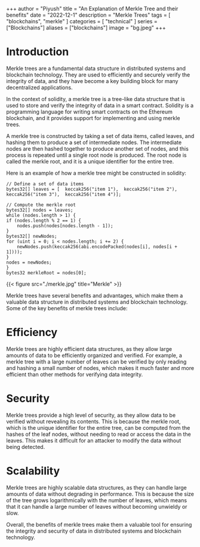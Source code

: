 +++
author = "Piyush"
title = "An Explanation of Merkle Tree and their benefits"
date = "2022-12-1"
description = "Merkle Trees"
tags = [
    "blockchains", "merkle"
]
categories = [
    "technical"
]
series = ["Blockchains"]
aliases = ["blockchains"]
image = "bg.jpeg"
+++

# Introduction 

Merkle trees are a fundamental data structure in distributed systems and blockchain technology. They are used to efficiently and securely verify the integrity of data, and they have become a key building block for many decentralized applications.

In the context of solidity, a merkle tree is a tree-like data structure that is used to store and verify the integrity of data in a smart contract. Solidity is a programming language for writing smart contracts on the Ethereum blockchain, and it provides support for implementing and using merkle trees.

A merkle tree is constructed by taking a set of data items, called leaves, and hashing them to produce a set of intermediate nodes. The intermediate nodes are then hashed together to produce another set of nodes, and this process is repeated until a single root node is produced. The root node is called the merkle root, and it is a unique identifier for the entire tree.

Here is an example of how a merkle tree might be constructed in solidity:

	// Define a set of data items
	bytes32[] leaves = [  keccak256("item 1"),  keccak256("item 2"),  keccak256("item 3"),  keccak256("item 4")];

	// Compute the merkle root
	bytes32[] nodes = leaves;
	while (nodes.length > 1) {
	if (nodes.length % 2 == 1) {
		nodes.push(nodes[nodes.length - 1]);
	}
	bytes32[] newNodes;
	for (uint i = 0; i < nodes.length; i += 2) {
		newNodes.push(keccak256(abi.encodePacked(nodes[i], nodes[i + 1])));
	}
	nodes = newNodes;
	}
	bytes32 merkleRoot = nodes[0];

{{< figure src="./merkle.jpg" title="Merkle" >}}

Merkle trees have several benefits and advantages, which make them a valuable data structure in distributed systems and blockchain technology. Some of the key benefits of merkle trees include:

# Efficiency
Merkle trees are highly efficient data structures, as they allow large amounts of data to be efficiently organized and verified. For example, a merkle tree with a large number of leaves can be verified by only reading and hashing a small number of nodes, which makes it much faster and more efficient than other methods for verifying data integrity.

# Security
Merkle trees provide a high level of security, as they allow data to be verified without revealing its contents. This is because the merkle root, which is the unique identifier for the entire tree, can be computed from the hashes of the leaf nodes, without needing to read or access the data in the leaves. This makes it difficult for an attacker to modify the data without being detected.

# Scalability
Merkle trees are highly scalable data structures, as they can handle large amounts of data without degrading in performance. This is because the size of the tree grows logarithmically with the number of leaves, which means that it can handle a large number of leaves without becoming unwieldy or slow.


Overall, the benefits of merkle trees make them a valuable tool for ensuring the integrity and security of data in distributed systems and blockchain technology.